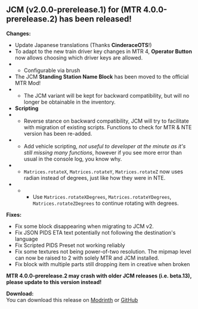 ## JCM (v2.0.0-prerelease.1) for (MTR 4.0.0-prerelease.2) has been released!

**Changes:**
- Update Japanese translations (Thanks **CinderaceOTS**!)
- To adapt to the new train driver key changes in MTR 4, **Operator Button** now allows choosing which driver keys are allowed.
- - Configurable via brush
- The JCM **Standing Station Name Block** has been moved to the official MTR Mod!
- - The JCM variant will be kept for backward compatibility, but will no longer be obtainable in the inventory.
- **Scripting**
- - Reverse stance on backward compatibility, JCM will try to facilitate with migration of existing scripts. Functions to check for MTR & NTE version has been re-added.
- - Add vehicle scripting, *not useful to developer at the minute as it's still missing many functions*, however if you see more error than usual in the console log, you know why.
- - `Matrices.rotateX`, `Matrices.rotateY`, `Matrices.rotateZ` now uses radian instead of degrees, just like how they were in NTE.
- - - Use `Matrices.rotateXDegrees`, `Matrices.rotateYDegrees`, `Matrices.rotateZDegrees` to continue rotating with degrees.

**Fixes:**
- Fix some block disappearing when migrating to JCM v2.
- Fix JSON PIDS ETA text potentially not following the destination's language
- Fix Scripted PIDS Preset not working reliably
- Fix some textures not being power-of-two resolution. The mipmap level can now be raised to 2 with solely MTR and JCM installed.
- Fix block with multiple parts still dropping item in creative when broken

**MTR 4.0.0-prerelease.2 may crash with older JCM releases (i.e. beta.13), please update to this version instead!**

**Download:**  
You can download this release on [Modrinth](https://modrinth.com/mod/jcm) or [GitHub](https://github.com/DistrictOfJoban/Joban-Client-Mod/releases)
